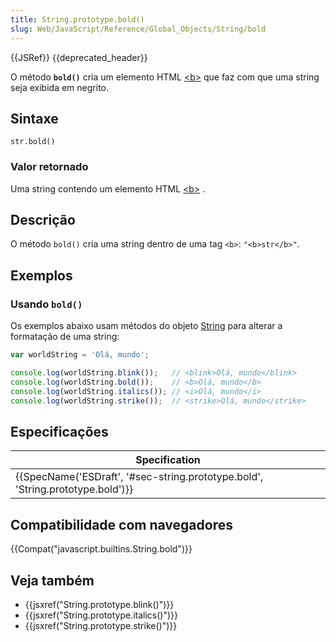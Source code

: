 ```yaml
---
title: String.prototype.bold()
slug: Web/JavaScript/Reference/Global_Objects/String/bold
---
```


{{JSRef}} {{deprecated_header}}

O método **`bold()`** cria um elemento HTML [\<b>](/pt-BR/docs/Web/HTML/Element/b) que faz com que uma string seja exibida em negrito.

## Sintaxe

```
str.bold()
```

### Valor retornado

Uma string contendo um elemento HTML [\<b>](/pt-BR/docs/Web/HTML/Element/b) .

## Descrição

O método `bold()` cria uma string dentro de uma tag `<b>`:
`"<b>str</b>"`.

## Exemplos

### Usando `bold()`

Os exemplos abaixo usam métodos do objeto [String](/pt-BR/docs/Web/JavaScript/Reference/Global_Objects/String#M%C3%A9todos_gen%C3%A9ricos_de_Strings) para alterar a formatação de uma string:

```js
var worldString = 'Olá, mundo';

console.log(worldString.blink());   // <blink>Olá, mundo</blink>
console.log(worldString.bold());    // <b>Olá, mundo</b>
console.log(worldString.italics()); // <i>Olá, mundo</i>
console.log(worldString.strike());  // <strike>Olá, mundo</strike>
```

## Especificações

| Specification                                                                                            |
| -------------------------------------------------------------------------------------------------------- |
| {{SpecName('ESDraft', '#sec-string.prototype.bold', 'String.prototype.bold')}} |

## Compatibilidade com navegadores

{{Compat("javascript.builtins.String.bold")}}

## Veja também

- {{jsxref("String.prototype.blink()")}}
- {{jsxref("String.prototype.italics()")}}
- {{jsxref("String.prototype.strike()")}}

